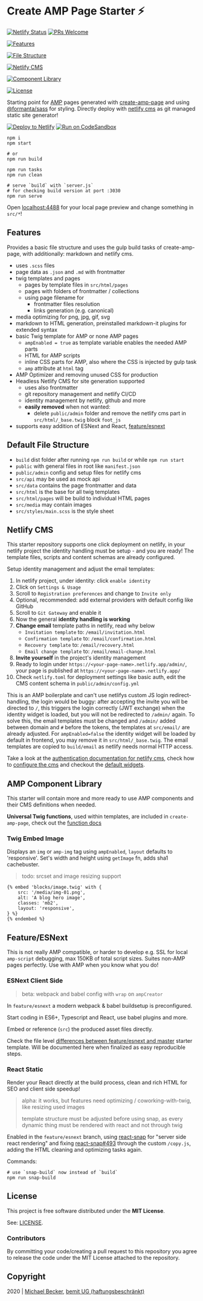 # Create AMP Page Starter ⚡

[![Netlify Status](https://api.netlify.com/api/v1/badges/c2214cb4-af67-4525-a4ce-a4c68d3fa70d/deploy-status)](https://app.netlify.com/sites/create-amp-page/deploys)
[![PRs Welcome](https://img.shields.io/badge/PRs-welcome-brightgreen.svg?style=flat-square)](http://makeapullrequest.com)

[![Features](https://img.shields.io/badge/Features-blue?labelColor=333&color=f4f4f4&style=for-the-badge&logo=vercel&logoColor=333)](#features)

[![File Structure](https://img.shields.io/badge/File%20Structure-blue?labelColor=333&color=f4f4f4&style=for-the-badge&logo=vercel&logoColor=333)](#default-file-structure)

[![Netlify CMS](https://img.shields.io/badge/Netlify%20CMS-blue?labelColor=333&color=f4f4f4&style=for-the-badge&logo=vercel&logoColor=333)](#netlify-cms)

[![Component Library](https://img.shields.io/badge/Component%20Library-blue?labelColor=333&color=f4f4f4&style=for-the-badge&logo=vercel&logoColor=333)](#amp-component-library)

[![License](https://img.shields.io/badge/License-blue?labelColor=333&style=for-the-badge&logo=vercel&logoColor=333&color=f4f4f4)](#license)

Starting point for [AMP](https://amp.dev) pages generated with [create-amp-page](https://github.com/bemit/create-amp-page) and using [@formanta/sass](https://formanta.bemit.codes) for styling.
Directly deploy with [netlify cms](https://www.netlifycms.org/) as git managed static site generator!

[![Deploy to Netlify](https://img.shields.io/badge/Deploy%20to%20netlify-success?style=for-the-badge&logo=netlify&labelColor=0e1e25&color=00C7B7)](https://app.netlify.com/start/deploy?repository=https://github.com/bemit/create-amp-page-starter) [![Run on CodeSandbox](https://img.shields.io/badge/run%20on%20CodeSandbox-blue?labelColor=fff&logoColor=505050&style=for-the-badge&logo=codesandbox)](https://codesandbox.io/s/github/bemit/create-amp-page-starter)

    npm i
    npm start

    # or
    npm run build

    npm run tasks
    npm run clean

    # serve `build` with `server.js`
    # for checking build version at port :3030
    npm run serve

Open [localhost:4488](http://localhost:4488) for your local page preview and change something in `src/*`!

## Features

Provides a basic file structure and uses the gulp build tasks of create-amp-page, with additionally: markdown and netlify cms.

- uses `.scss` files
- page data as `.json` and `.md` with frontmatter
- twig templates and pages
    - pages by template files in `src/html/pages`
    - pages with folders of frontmatter / collections
    - using page filename for
        - frontmatter files resolution
        - links generation (e.g. canonical)
- media optimizing for png, jpg, gif, svg
- markdown to HTML generation, preinstalled markdown-it plugins for extended syntax
- basic Twig template for AMP or none AMP pages
    - `ampEnabled = true` as template variable enables the needed AMP parts
    - HTML for AMP scripts
    - inline CSS parts for AMP, also where the CSS is injected by gulp task
    - `amp` attribute at `html` tag
- AMP Optimizer and removing unused CSS for production
- Headless Netlify CMS for site generation supported
    - uses also frontmatter
    - git repository management and netlify CI/CD
    - identity management by netlify, github and more
    - **easily removed** when not wanted:
        - delete `public/admin` folder and remove the netlify cms part in `src/html/_base.twig` block `foot_js`
- supports easy addition of ESNext and React, [feature/esnext](#feature--esnext)

## Default File Structure

- `build` dist folder after running `npm run build` or while `npm run start`
- `public` with general files in root like `manifest.json`
- `public/admin` config and setup files for netlify cms
- `src/api` may be used as mock api
- `src/data` contains the page frontmatter and data
- `src/html` is the base for all twig templates
- `src/html/pages` will be build to individual HTML pages
- `src/media` may contain images
- `src/styles/main.scss` is the style sheet

## Netlify CMS

This starter repository supports one click deployment on netlify, in your netlify project the identity handling must be setup - and you are ready! The template files, scripts and content schemas are already configured.

Setup identity management and adjust the email templates:

1. In netlify project, under identity: click `enable identity`
2. Click on `Settings & Usage`
3. Scroll to `Registration preferences` and change to `Invite only`
4. Optional, recommended: add external providers with default config like GitHub
5. Scroll to `Git Gateway` and enable it
6. Now the general **identity handling is working**
7. **Change email** template paths in netlify, read why below
    - `Invitation template` to: `/email/invitation.html`
    - `Confirmation template` to: `/email/confirmation.html`
    - `Recovery template` to: `/email/recovery.html`
    - `Email change template` to: `/email/email-change.html`
8. **Invite yourself** in the project's identity management
9. Ready to login under `https://<your-page-name>.netlify.app/admin/`, your page is published at `https://<your-page-name>.netlify.app/`
10. Check `netlify.toml` for deployment settings like basic auth, edit the CMS content schema in `public/admin/config.yml`

This is an AMP boilerplate and can't use netlifys custom JS login redirect-handling, the login would be buggy: after accepting the invite you will be directed to `/`, this triggers the login correctly (JWT exchange) when the identity widget is loaded, but you will not be redirected to `/admin/` again. To solve this, the email templates must be changed and `/admin/` added between domain and `#` before the tokens, the templates at `src/email/` are already adjusted. For `ampEnabled=false` the identity widget will be loaded by default in frontend, you may remove it in `src/html/_base.twig`. The email templates are copied to `build/email` as netlify needs normal HTTP access.

Take a look at the [authentication documentation for netlify cms](https://www.netlifycms.org/docs/add-to-your-site/#authentication), check how to [configure the cms](https://www.netlifycms.org/docs/configuration-options/) and checkout the [default widgets](https://www.netlifycms.org/docs/widgets/#default-widgets).


## AMP Component Library

This starter will contain more and more ready to use AMP components and their CMS definitions when needed.

**Universal Twig functions**, used within templates, are included in `create-amp-page`, check out the [function docs](https://github.com/bemit/create-amp-page#twig-functions)

### Twig Embed Image

Displays an `img` or `amp-img` tag using `ampEnabled`, `layout` defaults to 'responsive'. Set's width and height using `getImage` fn, adds sha1 cachebuster.

> todo: srcset and image resizing support

```twig
{% embed 'blocks/image.twig' with {
    src: '/media/img-01.png',
    alt: 'A blog hero image',
    classes: 'mb2',
    layout: 'responsive',
} %}
{% endembed %}
```
## Feature/ESNext

This is not really AMP compatible, or harder to develop e.g. SSL for local `amp-script` debugging, max 150KB of total script sizes. Suites non-AMP pages perfectly. Use with AMP when you know what you do!

### ESNext Client Side

> beta: webpack and babel config with `wrap` on `ampCreator`

In `feature/esnext` a modern webpack & babel buildsetup is preconfigured.

Start coding in ES6+, Typescript and React, use babel plugins and more.

Embed or reference (`src`) the produced asset files directly.

Check the file level [differences between feature/esnext and master](https://github.com/bemit/create-amp-page-starter/compare/feature/esnext) starter template. Will be documented here when finalized as easy reproducible steps.

### React Static

Render your React directly at the build process, clean and rich HTML for SEO and client side speedup!

> alpha: it works, but features need optimizing / coworking-with-twig, like resizing used images
>
> template structure must be adjusted before using snap, as every dynamic thing must be rendered with react and not through twig

Enabled in the `feature/esnext` branch, using [react-snap](https://github.com/stereobooster/react-snap) for "server side react rendering" and fixing [react-snap#493](https://github.com/stereobooster/react-snap/issues/493) through the custom `/copy.js`, adding the HTML cleaning and optimizing tasks again.

Commands:

    # use `snap-build` now instead of `build`
    npm run snap-build

## License

This project is free software distributed under the **MIT License**.

See: [LICENSE](LICENSE).

### Contributors

By committing your code/creating a pull request to this repository you agree to release the code under the MIT License attached to the repository.

## Copyright

2020 | [Michael Becker](https://mlbr.xyz), [bemit UG (haftungsbeschränkt)](https://bemit.codes)

